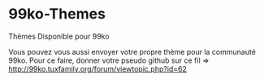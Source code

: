 99ko-Themes
===========

Thèmes Disponible pour 99ko

Vous pouvez vous aussi envoyer votre propre thème pour la communauté 99ko.
Pour ce faire, donner votre pseudo github sur ce fil => http://99ko.tuxfamily.org/forum/viewtopic.php?id=62
